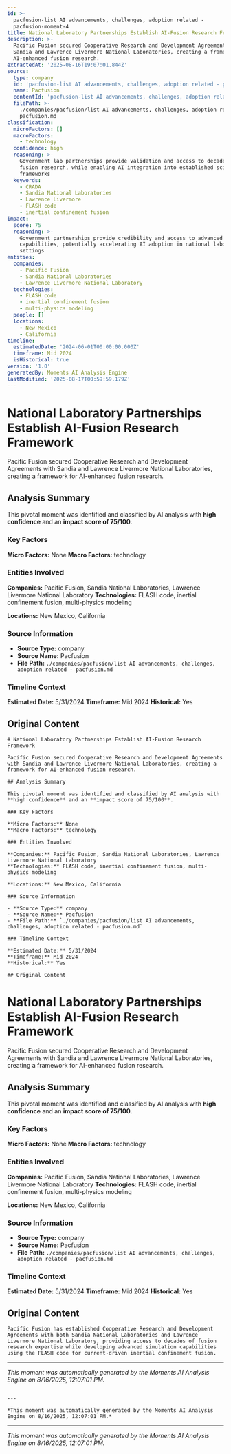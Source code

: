 ```yaml
---
id: >-
  pacfusion-list AI advancements, challenges, adoption related -
  pacfusion-moment-4
title: National Laboratory Partnerships Establish AI-Fusion Research Framework
description: >-
  Pacific Fusion secured Cooperative Research and Development Agreements with
  Sandia and Lawrence Livermore National Laboratories, creating a framework for
  AI-enhanced fusion research.
extractedAt: '2025-08-16T19:07:01.844Z'
source:
  type: company
  id: 'pacfusion-list AI advancements, challenges, adoption related - pacfusion'
  name: Pacfusion
  contentId: 'pacfusion-list AI advancements, challenges, adoption related - pacfusion'
  filePath: >-
    ./companies/pacfusion/list AI advancements, challenges, adoption related -
    pacfusion.md
classification:
  microFactors: []
  macroFactors:
    - technology
  confidence: high
  reasoning: >-
    Government lab partnerships provide validation and access to decades of
    fusion research, while enabling AI integration into established scientific
    frameworks
  keywords:
    - CRADA
    - Sandia National Laboratories
    - Lawrence Livermore
    - FLASH code
    - inertial confinement fusion
impact:
  score: 75
  reasoning: >-
    Government partnerships provide credibility and access to advanced research
    capabilities, potentially accelerating AI adoption in national laboratory
    settings
entities:
  companies:
    - Pacific Fusion
    - Sandia National Laboratories
    - Lawrence Livermore National Laboratory
  technologies:
    - FLASH code
    - inertial confinement fusion
    - multi-physics modeling
  people: []
  locations:
    - New Mexico
    - California
timeline:
  estimatedDate: '2024-06-01T00:00:00.000Z'
  timeframe: Mid 2024
  isHistorical: true
version: '1.0'
generatedBy: Moments AI Analysis Engine
lastModified: '2025-08-17T00:59:59.179Z'
---
```

# National Laboratory Partnerships Establish AI-Fusion Research Framework

Pacific Fusion secured Cooperative Research and Development Agreements with Sandia and Lawrence Livermore National Laboratories, creating a framework for AI-enhanced fusion research.

## Analysis Summary

This pivotal moment was identified and classified by AI analysis with **high confidence** and an **impact score of 75/100**.

### Key Factors

**Micro Factors:** None
**Macro Factors:** technology

### Entities Involved

**Companies:** Pacific Fusion, Sandia National Laboratories, Lawrence Livermore National Laboratory
**Technologies:** FLASH code, inertial confinement fusion, multi-physics modeling

**Locations:** New Mexico, California

### Source Information

- **Source Type:** company
- **Source Name:** Pacfusion
- **File Path:** `./companies/pacfusion/list AI advancements, challenges, adoption related - pacfusion.md`

### Timeline Context

**Estimated Date:** 5/31/2024
**Timeframe:** Mid 2024
**Historical:** Yes

## Original Content

```
# National Laboratory Partnerships Establish AI-Fusion Research Framework

Pacific Fusion secured Cooperative Research and Development Agreements with Sandia and Lawrence Livermore National Laboratories, creating a framework for AI-enhanced fusion research.

## Analysis Summary

This pivotal moment was identified and classified by AI analysis with **high confidence** and an **impact score of 75/100**.

### Key Factors

**Micro Factors:** None
**Macro Factors:** technology

### Entities Involved

**Companies:** Pacific Fusion, Sandia National Laboratories, Lawrence Livermore National Laboratory
**Technologies:** FLASH code, inertial confinement fusion, multi-physics modeling

**Locations:** New Mexico, California

### Source Information

- **Source Type:** company
- **Source Name:** Pacfusion
- **File Path:** `./companies/pacfusion/list AI advancements, challenges, adoption related - pacfusion.md`

### Timeline Context

**Estimated Date:** 5/31/2024
**Timeframe:** Mid 2024
**Historical:** Yes

## Original Content

```
# National Laboratory Partnerships Establish AI-Fusion Research Framework

Pacific Fusion secured Cooperative Research and Development Agreements with Sandia and Lawrence Livermore National Laboratories, creating a framework for AI-enhanced fusion research.

## Analysis Summary

This pivotal moment was identified and classified by AI analysis with **high confidence** and an **impact score of 75/100**.

### Key Factors

**Micro Factors:** None
**Macro Factors:** technology

### Entities Involved

**Companies:** Pacific Fusion, Sandia National Laboratories, Lawrence Livermore National Laboratory
**Technologies:** FLASH code, inertial confinement fusion, multi-physics modeling

**Locations:** New Mexico, California

### Source Information

- **Source Type:** company
- **Source Name:** Pacfusion
- **File Path:** `./companies/pacfusion/list AI advancements, challenges, adoption related - pacfusion.md`

### Timeline Context

**Estimated Date:** 5/31/2024
**Timeframe:** Mid 2024
**Historical:** Yes

## Original Content

```
Pacific Fusion has established Cooperative Research and Development Agreements with both Sandia National Laboratories and Lawrence Livermore National Laboratory, providing access to decades of fusion research expertise while developing advanced simulation capabilities using the FLASH code for current-driven inertial confinement fusion.
```

---

*This moment was automatically generated by the Moments AI Analysis Engine on 8/16/2025, 12:07:01 PM.*

```

---

*This moment was automatically generated by the Moments AI Analysis Engine on 8/16/2025, 12:07:01 PM.*

```

---

*This moment was automatically generated by the Moments AI Analysis Engine on 8/16/2025, 12:07:01 PM.*
